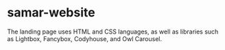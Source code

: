 # samar-website
The landing page uses HTML and CSS languages, as well as libraries such as Lightbox, Fancybox, Codyhouse, and Owl Carousel.
